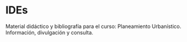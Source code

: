 # IDEs
Material didáctico y bibliografía para el curso: Planeamiento Urbanístico. Información, divulgación y consulta.
